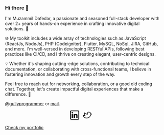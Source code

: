 ### Hi there 👋
I'm Muzammil Dafedar, a passionate and seasoned full-stack developer with over 2+ years of hands-on experience in crafting innovative digital solutions. 🚀

🌐 My toolkit includes a wide array of technologies such as JavaScript (ReactJs, NodeJs), PHP (Codeigniter), Flutter, MySQL, NoSql, JIRA, GitHub, and more. I'm well-versed in developing RESTful APIs, following best practices like CI/CD, and I thrive on creating elegant, user-centric designs.

💡 Whether it's shaping cutting-edge solutions, contributing to technical documentation, or collaborating with cross-functional teams, I believe in fostering innovation and growth every step of the way.

 Feel free to reach out for networking, collaboration, or a good old coding chat. Together, let's create impactful digital experiences that make a difference. 🌟
 
 [@gullyprogrammer](https://twitter.com/gullyprogrammer/) or [mail](mailto:muzammildafedaar@gmail.com). 

<p align='center'>
<a href="https://www.linkedin.com/in/muzammil-dafedar-61893418b/"><img height="30" src="https://github.com/muzammildafedar/muzammildafedar/blob/master/linkedin.png?raw=true"></a>&nbsp;&nbsp;
<a href="https://twitter.com/gullyprogrammer"><img height="30" src="https://github.com/muzammildafedar/muzammildafedar/blob/master/twitter.png?raw=true"></a>&nbsp;&nbsp;

</p>

[Check my portfolio](https://muzammildafedar.github.io/)
